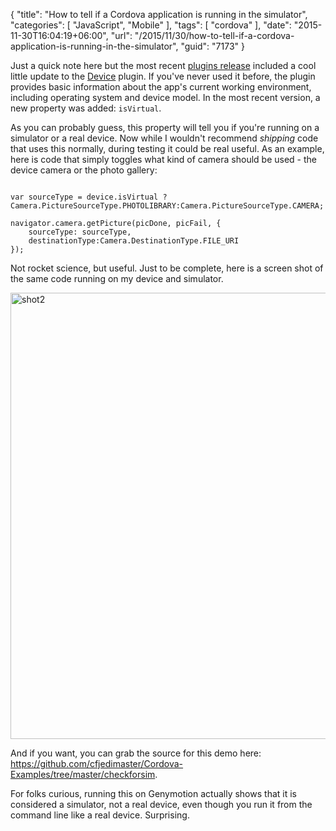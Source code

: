 {
	"title": "How to tell if a Cordova application is running in the simulator",
	"categories": [
		"JavaScript",
		"Mobile"
	],
	"tags": [
		"cordova"
	],
	"date": "2015-11-30T16:04:19+06:00",
	"url": "/2015/11/30/how-to-tell-if-a-cordova-application-is-running-in-the-simulator",
	"guid": "7173"
}

Just a quick note here but the most recent <a href="http://cordova.apache.org/news/2015/11/24/plugins-release.html">plugins release</a> included a cool little update to the <a href="https://www.npmjs.com/package/cordova-plugin-device">Device</a> plugin. If you've never used it before, the plugin provides basic information about the app's current working environment, including operating system and device model. In the most recent version, a new property was added: <code>isVirtual</code>.

<!--more-->

As you can probably guess, this property will tell you if you're running on a simulator or a real device. Now while I wouldn't recommend <i>shipping</i> code that uses this normally, during testing it could be real useful. As an example, here is code that simply toggles what kind of camera should be used - the device camera or the photo gallery:

<pre><code class="language-javascript">
var sourceType = device.isVirtual ? Camera.PictureSourceType.PHOTOLIBRARY:Camera.PictureSourceType.CAMERA;
	
navigator.camera.getPicture(picDone, picFail, {
	sourceType: sourceType,
	destinationType:Camera.DestinationType.FILE_URI
});</code></pre>

Not rocket science, but useful. Just to be complete, here is a screen shot of the same code running on my device and simulator.

<img src="http://static.raymondcamden.com/images/wp-content/uploads/2015/11/shot24.png" alt="shot2" width="800" height="714" class="aligncenter size-full wp-image-7174" />

And if you want, you can grab the source for this demo here: <a href="https://github.com/cfjedimaster/Cordova-Examples/tree/master/checkforsim">https://github.com/cfjedimaster/Cordova-Examples/tree/master/checkforsim</a>.

For folks curious, running this on Genymotion actually shows that it is considered a simulator, not a real device, even though you run it from the command line like a real device. Surprising.
